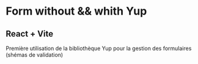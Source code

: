 # Form without && whith Yup

## React + Vite

Première utilisation de la bibliothèque Yup pour la gestion des formulaires (shémas de validation)
